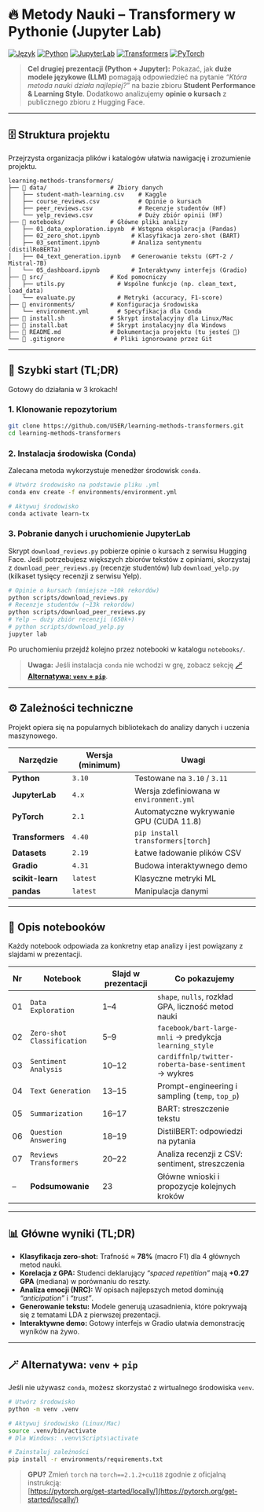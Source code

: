 # 🔥 Metody Nauki – Transformery w Pythonie (Jupyter Lab)

[![Język](https://img.shields.io/badge/język-polski-blue.svg)](https://github.com/USER/learning-methods-transformers)
[![Python](https://img.shields.io/badge/Python-3.10%2B-blue.svg)](https://www.python.org/)
[![JupyterLab](https://img.shields.io/badge/JupyterLab-4.x-orange.svg)](https://jupyter.org/)
[![Transformers](https://img.shields.io/badge/🤗%20Transformers-4.40-yellow.svg)](https://huggingface.co/docs/transformers/index)
[![PyTorch](https://img.shields.io/badge/PyTorch-2.1-red.svg)](https://pytorch.org/)

> **Cel drugiej prezentacji (Python + Jupyter):**
> Pokazać, jak **duże modele językowe (LLM)** pomagają odpowiedzieć na pytanie
> _“Która metoda nauki działa najlepiej?”_ na bazie zbioru **Student Performance & Learning Style**.
> Dodatkowo analizujemy **opinie o kursach** z publicznego zbioru z Hugging Face.

---

## 🗄️ Struktura projektu

Przejrzysta organizacja plików i katalogów ułatwia nawigację i zrozumienie projektu.

```
learning-methods-transformers/
├── 📂 data/                  # Zbiory danych
│   ├── student-math-learning.csv    # Kaggle
│   ├── course_reviews.csv           # Opinie o kursach
│   ├── peer_reviews.csv             # Recenzje studentów (HF)
│   └── yelp_reviews.csv             # Duży zbiór opinii (HF)
├── 📂 notebooks/             # Główne pliki analizy
│   ├── 01_data_exploration.ipynb  # Wstępna eksploracja (Pandas)
│   ├── 02_zero_shot.ipynb         # Klasyfikacja zero-shot (BART)
│   ├── 03_sentiment.ipynb         # Analiza sentymentu (distilRoBERTa)
│   ├── 04_text_generation.ipynb   # Generowanie tekstu (GPT-2 / Mistral-7B)
│   └── 05_dashboard.ipynb         # Interaktywny interfejs (Gradio)
├── 📂 src/                   # Kod pomocniczy
│   ├── utils.py               # Wspólne funkcje (np. clean_text, load_data)
│   └── evaluate.py            # Metryki (accuracy, F1-score)
├── 📂 environments/          # Konfiguracja środowiska
│   └── environment.yml        # Specyfikacja dla Conda
├── 📜 install.sh             # Skrypt instalacyjny dla Linux/Mac
├── 📜 install.bat            # Skrypt instalacyjny dla Windows
├── 📄 README.md              # Dokumentacja projektu (tu jesteś 🙂)
└── 📄 .gitignore              # Pliki ignorowane przez Git
```

---

## 🚀 Szybki start (TL;DR)

Gotowy do działania w 3 krokach!

### 1. Klonowanie repozytorium

```bash
git clone https://github.com/USER/learning-methods-transformers.git
cd learning-methods-transformers
```

### 2. Instalacja środowiska (Conda)

Zalecana metoda wykorzystuje menedżer środowisk `conda`.

```bash
# Utwórz środowisko na podstawie pliku .yml
conda env create -f environments/environment.yml

# Aktywuj środowisko
conda activate learn-tx
```

### 3. Pobranie danych i uruchomienie JupyterLab

Skrypt `download_reviews.py` pobierze opinie o kursach z serwisu Hugging Face.
Jeśli potrzebujesz większych zbiorów tekstów z opiniami, skorzystaj z
`download_peer_reviews.py` (recenzje studentów) lub `download_yelp.py`
(kilkaset tysięcy recenzji z serwisu Yelp).

```bash
# Opinie o kursach (mniejsze ~10k rekordów)
python scripts/download_reviews.py
# Recenzje studentów (~13k rekordów)
python scripts/download_peer_reviews.py
# Yelp – duży zbiór recenzji (650k+)
# python scripts/download_yelp.py
jupyter lab
```
Po uruchomieniu przejdź kolejno przez notebooki w katalogu `notebooks/`.

> **Uwaga:** Jeśli instalacja `conda` nie wchodzi w grę, zobacz sekcję [**🪄 Alternatywa: `venv` + `pip`**](#-alternatywa-venv--pip).

---

## ⚙️ Zależności techniczne

Projekt opiera się na popularnych bibliotekach do analizy danych i uczenia maszynowego.

| Narzędzie         | Wersja (minimum) | Uwagi                               |
| ----------------- | ---------------- | ----------------------------------- |
| **Python**        | `3.10`           | Testowane na `3.10` / `3.11`        |
| **JupyterLab**    | `4.x`            | Wersja zdefiniowana w `environment.yml` |
| **PyTorch**       | `2.1`            | Automatyczne wykrywanie GPU (CUDA 11.8) |
| **Transformers**  | `4.40`           | `pip install transformers[torch]`   |
| **Datasets**      | `2.19`           | Łatwe ładowanie plików CSV          |
| **Gradio**        | `4.31`           | Budowa interaktywnego demo          |
| **scikit-learn**  | `latest`         | Klasyczne metryki ML                |
| **pandas**        | `latest`         | Manipulacja danymi                  |

---

## 📒 Opis notebooków

Każdy notebook odpowiada za konkretny etap analizy i jest powiązany z slajdami w prezentacji.

| Nr | Notebook                 | Slajd w prezentacji | Co pokazujemy                                       |
| -- | ------------------------ | ------------------- | --------------------------------------------------- |
| 01 | `Data Exploration`       | 1–4                 | `shape`, `nulls`, rozkład GPA, liczność metod nauki |
| 02 | `Zero-shot Classification` | 5–9                 | `facebook/bart-large-mnli` → predykcja `learning_style` |
| 03 | `Sentiment Analysis`     | 10–12               | `cardiffnlp/twitter-roberta-base-sentiment` → wykres  |
| 04 | `Text Generation`        | 13–15               | Prompt-engineering i sampling (`temp`, `top_p`)     |
| 05 | `Summarization`        | 16–17               | BART: streszczenie tekstu |
| 06 | `Question Answering`   | 18–19               | DistilBERT: odpowiedzi na pytania |
| 07 | `Reviews Transformers` | 20–22               | Analiza recenzji z CSV: sentiment, streszczenia |
| –  | **Podsumowanie**         | 23                  | Główne wnioski i propozycje kolejnych kroków       |

---

## 📊 Główne wyniki (TL;DR)

- **Klasyfikacja zero-shot:** Trafność ≈ **78%** (macro F1) dla 4 głównych metod nauki.
- **Korelacja z GPA:** Studenci deklarujący _“spaced repetition”_ mają **+0.27 GPA** (mediana) w porównaniu do reszty.
- **Analiza emocji (NRC):** W opisach najlepszych metod dominują _“anticipation”_ i _“trust”_.
- **Generowanie tekstu:** Modele generują uzasadnienia, które pokrywają się z tematami LDA z pierwszej prezentacji.
- **Interaktywne demo:** Gotowy interfejs w Gradio ułatwia demonstrację wyników na żywo.

---

## 🪄 Alternatywa: `venv` + `pip`

Jeśli nie używasz `conda`, możesz skorzystać z wirtualnego środowiska `venv`.

```bash
# Utwórz środowisko
python -m venv .venv

# Aktywuj środowisko (Linux/Mac)
source .venv/bin/activate
# Dla Windows: .venv\Scripts\activate

# Zainstaluj zależności
pip install -r environments/requirements.txt
```

> **GPU?** Zmień `torch` na `torch==2.1.2+cu118` zgodnie z oficjalną instrukcją:  
> [https://pytorch.org/get-started/locally/](https://pytorch.org/get-started/locally/)
